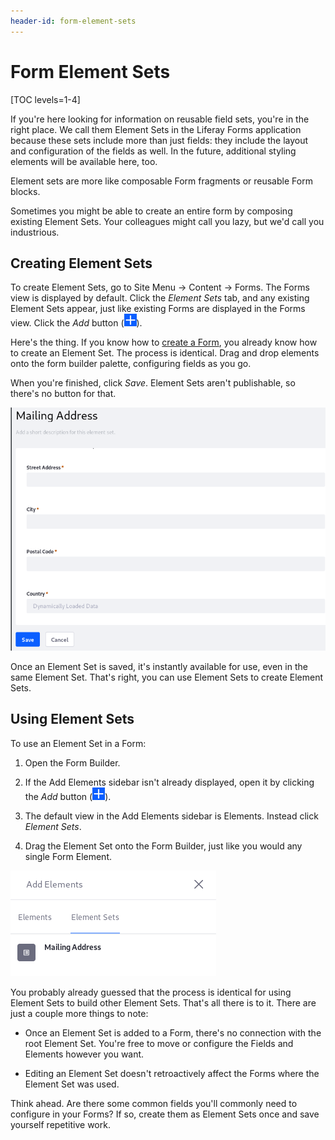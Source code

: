 ```yaml
---
header-id: form-element-sets
---
```


# Form Element Sets

[TOC levels=1-4]

If you're here looking for information on reusable field sets, you're in the
right place. We call them Element Sets in the Liferay Forms application because
these sets include more than just fields: they include the layout and
configuration of the fields as well. In the future, additional styling elements
will be available here, too. 

Element sets are more like composable Form fragments or reusable Form blocks. 

Sometimes you might be able to create an entire form by composing existing
Element Sets. Your colleagues might call you lazy, but we'd call you
industrious.

## Creating Element Sets

To create Element Sets, go to Site Menu &rarr; Content &rarr; Forms. The Forms
view is displayed by default. Click the *Element Sets* tab, and any existing
Element Sets appear, just like existing Forms are displayed in the Forms view.
Click the *Add* button (![Add](../../images/icon-add.png)).

Here's the thing. If you know how to 
[create a Form](/docs/7-1/user/-/knowledge_base/u/creating-and-managing-forms), 
you already know how to create an Element Set. The process is identical. Drag
and drop elements onto the form builder palette, configuring fields as you go.

When you're finished, click *Save*. Element Sets aren't publishable, so there's
no button for that.

![Figure 1: Creating Element Sets is just like creating Forms. You just can't publish them.](../../images/forms-element-sets.png)

Once an Element Set is saved, it's instantly available for use, even in the same
Element Set. That's right, you can use Element Sets to create Element Sets.

## Using Element Sets

To use an Element Set in a Form:

1.  Open the Form Builder.

2.  If the Add Elements sidebar isn't already displayed, open it by clicking the
    *Add* button (![Add](../../images/icon-add.png)).

3.  The default view in the Add Elements sidebar is Elements. Instead click
    *Element Sets*.

4.  Drag the Element Set onto the Form Builder, just like you would any single
    Form Element.

![Figure 2: Add an Element Set the same way you add other Form Elements, like fields.](../../images/forms-add-element-set.png)

You probably already guessed that the process is identical for using Element
Sets to build other Element Sets. That's all there is to it. There are just a
couple more things to note:

- Once an Element Set is added to a Form, there's no connection with the root
  Element Set. You're free to move or configure the Fields and Elements however
  you want.

- Editing an Element Set doesn't retroactively affect the Forms where the
  Element Set was used. 

Think ahead. Are there some common fields you'll commonly need to configure in
your Forms? If so, create them as Element Sets once and save yourself
repetitive work.
